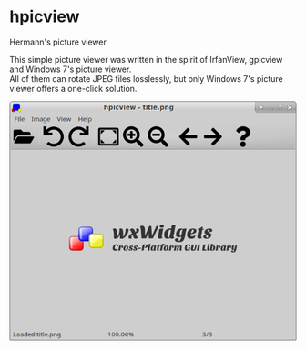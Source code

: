 # hpicview

Hermann's picture viewer

This simple picture viewer was written in the spirit of IrfanView, gpicview and Windows 7's picture viewer.  
All of them can rotate JPEG files losslessly, but only Windows 7's picture viewer offers a one-click solution.

![Screenshot of hpicview](doc/screenshot.png)